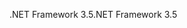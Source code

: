 <span data-ttu-id="e6759-101">.NET Framework 3.5</span><span class="sxs-lookup"><span data-stu-id="e6759-101">.NET Framework 3.5</span></span>
